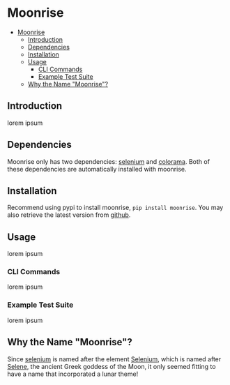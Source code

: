 # Moonrise

- [Moonrise](#moonrise)
  - [Introduction](#introduction)
  - [Dependencies](#dependencies)
  - [Installation](#installation)
  - [Usage](#usage)
    - [CLI Commands](#cli-commands)
    - [Example Test Suite](#example-test-suite)
  - [Why the Name "Moonrise"?](#why-the-name-moonrise)

## Introduction
lorem ipsum

## Dependencies
Moonrise only has two dependencies: [selenium](https://pypi.org/project/selenium/) and [colorama](https://pypi.org/project/colorama/). Both of these dependencies are automatically installed with moonrise.

## Installation
Recommend using pypi to install moonrise, `pip install moonrise`. You may also retrieve the latest version from [github](https://github.com/Worakow1138/Moonrise).

## Usage
lorem ipsum

### CLI Commands
lorem ipsum

### Example Test Suite
lorem ipsum

## Why the Name "Moonrise"?
Since [selenium](https://www.selenium.dev/) is named after the element [Selenium](https://en.wikipedia.org/wiki/Selenium), which is named after [Selene](https://en.wikipedia.org/wiki/Selene), the ancient Greek goddess of the Moon, it only seemed fitting to have a name that incorporated a lunar theme!